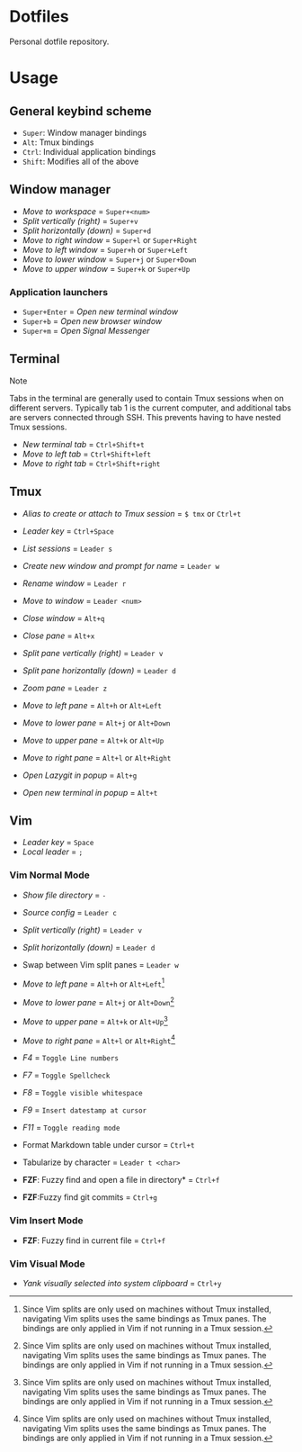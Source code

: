 # Dotfiles

Personal dotfile repository.


# Usage

## General keybind scheme

- `Super`: Window manager bindings
- `Alt`: Tmux bindings
- `Ctrl`: Individual application bindings
- `Shift`: Modifies all of the above

## Window manager

- *Move to workspace <num>* = `Super+<num>`
- *Split vertically (right)* = `Super+v`
- *Split horizontally (down)* = `Super+d`
- *Move to right window* = `Super+l` or `Super+Right`
- *Move to left window* = `Super+h` or `Super+Left`
- *Move to lower window* = `Super+j` or `Super+Down`
- *Move to upper window* = `Super+k` or `Super+Up`

### Application launchers

- `Super+Enter` = *Open new terminal window*
- `Super+b` = *Open new browser window*
- `Super+m` = *Open Signal Messenger*

## Terminal

> [!NOTE]
> Tabs in the terminal are generally used to contain Tmux sessions when on different servers. Typically tab 1 is the current computer, and additional tabs are servers connected through SSH. This prevents having to have nested Tmux sessions.

- *New terminal tab* = `Ctrl+Shift+t`
- *Move to left tab* = `Ctrl+Shift+left`
- *Move to right tab* = `Ctrl+Shift+right`

## Tmux

- *Alias to create or attach to Tmux session* = `$ tmx` or `Ctrl+t`
- *Leader key* = `Ctrl+Space`
- *List sessions* = `Leader s`
- *Create new window and prompt for name* = `Leader w`
- *Rename window* = `Leader r`
- *Move to window <num>* = `Leader <num>`
- *Close window* = `Alt+q`

- *Close pane* = `Alt+x`
- *Split pane vertically (right)* = `Leader v`
- *Split pane horizontally (down)* = `Leader d`
- *Zoom pane* = `Leader z`
- *Move to left pane* = `Alt+h` or `Alt+Left`
- *Move to lower pane* = `Alt+j` or `Alt+Down`
- *Move to upper pane* = `Alt+k` or `Alt+Up`
- *Move to right pane* = `Alt+l` or `Alt+Right`

- *Open Lazygit in popup* = `Alt+g`
- *Open new terminal in popup* = `Alt+t`

## Vim

- *Leader key* = `Space`
- *Local leader* = `;`

### Vim Normal Mode

- *Show file directory* = `-`
- *Source config* = `Leader c`

- *Split vertically (right)* = `Leader v`
- *Split horizontally (down)* = `Leader d`
- Swap between Vim split panes = `Leader w`
- *Move to left pane* = `Alt+h` or `Alt+Left`[^1]
- *Move to lower pane* = `Alt+j` or `Alt+Down`[^1]
- *Move to upper pane* = `Alt+k` or `Alt+Up`[^1]
- *Move to right pane* = `Alt+l` or `Alt+Right`[^1]
 
- *F4* = `Toggle Line numbers`
- *F7* = `Toggle Spellcheck`
- *F8* = `Toggle visible whitespace`
- *F9* = `Insert datestamp at cursor`
- *F11* = `Toggle reading mode`

- Format Markdown table under cursor = `Ctrl+t`
- Tabularize by character = `Leader t <char>`

- **FZF**: Fuzzy find and open a file in directory* = `Ctrl+f`
- **FZF**:Fuzzy find git commits = `Ctrl+g`
 
### Vim Insert Mode

- **FZF**: Fuzzy find in current file = `Ctrl+f`

### Vim Visual Mode

- *Yank visually selected into system clipboard* = `Ctrl+y`

[^1]: Since Vim splits are only used on machines without Tmux installed, navigating Vim splits uses the same bindings as Tmux panes. The bindings are only applied in Vim if not running in a Tmux session.
 

